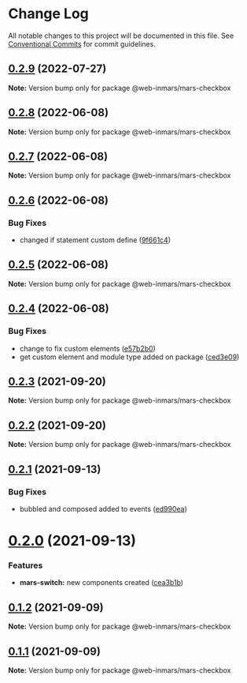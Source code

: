 # Change Log

All notable changes to this project will be documented in this file.
See [Conventional Commits](https://conventionalcommits.org) for commit guidelines.

## [0.2.9](https://github.com/MarsGotta/web-inmars/compare/@web-inmars/mars-checkbox@0.2.8...@web-inmars/mars-checkbox@0.2.9) (2022-07-27)

**Note:** Version bump only for package @web-inmars/mars-checkbox





## [0.2.8](https://github.com/MarsGotta/web-inmars/compare/@web-inmars/mars-checkbox@0.2.7...@web-inmars/mars-checkbox@0.2.8) (2022-06-08)

**Note:** Version bump only for package @web-inmars/mars-checkbox





## [0.2.7](https://github.com/MarsGotta/web-inmars/compare/@web-inmars/mars-checkbox@0.2.6...@web-inmars/mars-checkbox@0.2.7) (2022-06-08)

**Note:** Version bump only for package @web-inmars/mars-checkbox





## [0.2.6](https://github.com/MarsGotta/web-inmars/compare/@web-inmars/mars-checkbox@0.2.5...@web-inmars/mars-checkbox@0.2.6) (2022-06-08)


### Bug Fixes

* changed if statement custom define ([9f661c4](https://github.com/MarsGotta/web-inmars/commit/9f661c4fca934e04140207f2335664a530cd5d43))





## [0.2.5](https://github.com/MarsGotta/web-inmars/compare/@web-inmars/mars-checkbox@0.2.4...@web-inmars/mars-checkbox@0.2.5) (2022-06-08)

**Note:** Version bump only for package @web-inmars/mars-checkbox





## [0.2.4](https://github.com/MarsGotta/web-inmars/compare/@web-inmars/mars-checkbox@0.2.3...@web-inmars/mars-checkbox@0.2.4) (2022-06-08)


### Bug Fixes

* change to fix custom elements ([e57b2b0](https://github.com/MarsGotta/web-inmars/commit/e57b2b07b16b130e198123a318289491646c397c))
* get custom element and module type added on package ([ced3e09](https://github.com/MarsGotta/web-inmars/commit/ced3e095f33185232fcf7b02415cb1479316cd2a))





## [0.2.3](https://github.com/MarsGotta/web-inmars/compare/@web-inmars/mars-checkbox@0.2.2...@web-inmars/mars-checkbox@0.2.3) (2021-09-20)

**Note:** Version bump only for package @web-inmars/mars-checkbox





## [0.2.2](https://github.com/MarsGotta/web-inmars/compare/@web-inmars/mars-checkbox@0.2.1...@web-inmars/mars-checkbox@0.2.2) (2021-09-20)

**Note:** Version bump only for package @web-inmars/mars-checkbox





## [0.2.1](https://github.com/MarsGotta/web-inmars/compare/@web-inmars/mars-checkbox@0.2.0...@web-inmars/mars-checkbox@0.2.1) (2021-09-13)


### Bug Fixes

* bubbled and composed added to events ([ed990ea](https://github.com/MarsGotta/web-inmars/commit/ed990ea4aa78b258e33d9ac6b1044a418d856cdb))





# [0.2.0](https://github.com/MarsGotta/web-inmars/compare/@web-inmars/mars-checkbox@0.1.2...@web-inmars/mars-checkbox@0.2.0) (2021-09-13)


### Features

* **mars-switch:** new components created ([cea3b1b](https://github.com/MarsGotta/web-inmars/commit/cea3b1b314a0b030bfa64ea0815392d6985f2cdc))





## [0.1.2](https://github.com/MarsGotta/web-inmars/compare/@web-inmars/mars-checkbox@0.1.1...@web-inmars/mars-checkbox@0.1.2) (2021-09-09)

**Note:** Version bump only for package @web-inmars/mars-checkbox





## [0.1.1](https://github.com/MarsGotta/web-inmars/compare/@web-inmars/mars-checkbox@0.1.0...@web-inmars/mars-checkbox@0.1.1) (2021-09-09)

**Note:** Version bump only for package @web-inmars/mars-checkbox
